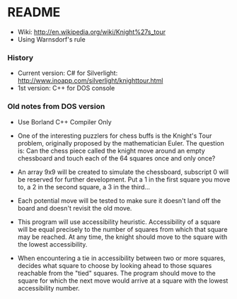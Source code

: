 # README #

* Wiki: http://en.wikipedia.org/wiki/Knight%27s_tour
* Using Warnsdorf's rule

### History
* Current version: C# for Silverlight: http://www.inoapp.com/silverlight/knighttour.html
* 1st version: C++ for DOS console

### Old notes from DOS version
* Use Borland C++ Compiler Only

- One of the interesting puzzlers for chess buffs is the
Knight's Tour problem, originally proposed by the  mathematician Euler.
The question is: Can the chess piece called the knight move around
an empty chessboard and touch each of the 64 squares once and only once?

- An array 9x9 will be created to simulate the chessboard, subscript 0 will
be reserved for further development. Put a 1 in the first square you move
to, a 2 in the second square, a 3 in the third...

- Each potential move will be tested to make sure it doesn't land off the
board and doesn't revisit the old move.

- This program will use accessibility heuristic. Accessibility of a square
will be equal precisely to the number of squares from which that square
may be reached. At any time, the knight should move to the square with
the lowest accessibility.

- When encountering a tie in accessibility between two or more squares,
decides what square to choose by looking ahead to those squares reachable
from the "tied" squares. The program should move to the square for which
the next move would arrive at a square with the lowest accessibility number.